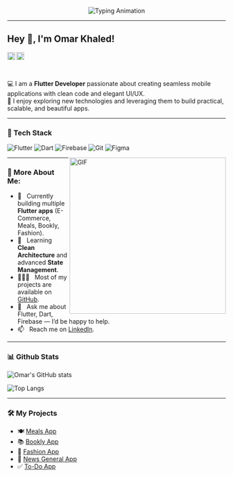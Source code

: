 <p align="center">
  <img src="https://readme-typing-svg.demolab.com?font=Fira+Code&size=22&pause=1000&color=0175C2&center=true&vCenter=true&width=600&lines=Hi%2C+I'm+Omar+Khaled+👋;Flutter+Developer+💙;Clean+Code+Enthusiast+🚀;Always+Learning+New+Things+🔥" alt="Typing Animation" />
</p>

---

## Hey 👋, I'm Omar Khaled!  

<a href='https://www.linkedin.com/in/omar-khaled-10245u/'><img align='left' alt="linkedin" src="https://raw.githubusercontent.com/rahul-jha98/rahul-jha98/561d474902b59c7429ec22bb73e225696c27b202/assets/linkedin.svg" height='18px'/></a>
<a href='mailto:ok4966541@gmail.com'><img alt="gmail" src="https://raw.githubusercontent.com/rahul-jha98/rahul-jha98/main/assets/gmail.svg" height='18px'/></a>  

<br/>

💻 I am a **Flutter Developer** passionate about creating seamless mobile applications with clean code and elegant UI/UX.  
🚀 I enjoy exploring new technologies and leveraging them to build practical, scalable, and beautiful apps.  

---

### 🚀 Tech Stack
![Flutter](https://img.shields.io/badge/Flutter-02569B?style=for-the-badge&logo=flutter&logoColor=white)
![Dart](https://img.shields.io/badge/Dart-0175C2?style=for-the-badge&logo=dart&logoColor=white)
![Firebase](https://img.shields.io/badge/Firebase-FFCA28?style=for-the-badge&logo=firebase&logoColor=black)
![Git](https://img.shields.io/badge/Git-F05032?style=for-the-badge&logo=git&logoColor=white)
![Figma](https://img.shields.io/badge/Figma-F24E1E?style=for-the-badge&logo=figma&logoColor=white)

<img align="right" alt="GIF" src="https://raw.githubusercontent.com/rahul-jha98/rahul-jha98/main/techstack.gif" width="360px"/>

---

### 🧐 More About Me:
- 🔭 &nbsp; Currently building multiple **Flutter apps** (E-Commerce, Meals, Bookly, Fashion).  
- 🌱 &nbsp; Learning **Clean Architecture** and advanced **State Management**.  
- 👨🏻‍💻 &nbsp; Most of my projects are available on [GitHub](https://github.com/OmarKhaled00e?tab=repositories).  
- 💬 &nbsp; Ask me about Flutter, Dart, Firebase — I’d be happy to help.  
- 📫 &nbsp; Reach me on [LinkedIn](https://www.linkedin.com/in/omar-khaled-10245u/).  

---

### 📊 Github Stats
![Omar's GitHub stats](https://github-readme-stats.vercel.app/api?username=OmarKhaled00e&show_icons=true&theme=radical)  

![Top Langs](https://github-readme-stats.vercel.app/api/top-langs/?username=OmarKhaled00e&layout=compact&theme=radical)

---

### 🛠️ My Projects
- 🍽️ [Meals App](https://github.com/OmarKhaled00e/meals_app)  
- 📚 [Bookly App](https://github.com/OmarKhaled00e/Bookly_App)  
- 👗 [Fashion App](https://github.com/OmarKhaled00e/Fashion_App)  
- 📰 [News General App](https://github.com/OmarKhaled00e/news_ganeral)  
- ✅ [To-Do App](https://github.com/OmarKhaled00e/to_do_app)  

